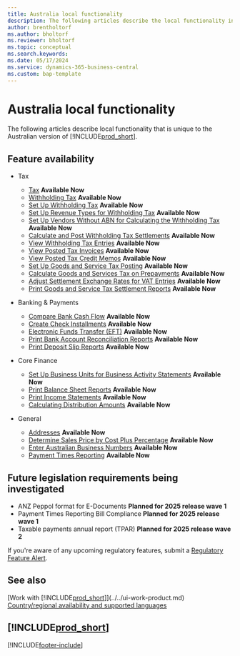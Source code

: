 ```yaml
---
title: Australia local functionality
description: The following articles describe the local functionality in the Australian version of Business Central.
author: brentholtorf
ms.author: bholtorf
ms.reviewer: bholtorf
ms.topic: conceptual
ms.search.keywords:
ms.date: 05/17/2024
ms.service: dynamics-365-business-central
ms.custom: bap-template
---
```

# Australia local functionality

The following articles describe local functionality that is unique to the Australian version of [!INCLUDE[prod_short](../../includes/prod_short.md)].  

## Feature availability

* Tax
    * [Tax](tax.md) **Available Now**
    * [Withholding Tax](withholding-tax.md) **Available Now**
    * [Set Up Withholding Tax](how-to-set-up-withholding-tax.md) **Available Now**
    * [Set Up Revenue Types for Withholding Tax](how-to-set-up-revenue-types-for-withholding-tax.md) **Available Now**
    * [Set Up Vendors Without ABN for Calculating the Withholding Tax](how-to-set-up-vendors-without-abn-for-calculating-the-withholding-tax.md) **Available Now**
    * [Calculate and Post Withholding Tax Settlements](how-to-calculate-and-post-withholding-tax-settlements.md) **Available Now**
    * [View Withholding Tax Entries](how-to-view-withholding-tax-entries.md) **Available Now**
    * [View Posted Tax Invoices](how-to-view-posted-tax-invoices.md) **Available Now**
    * [View Posted Tax Credit Memos](how-to-view-posted-tax-credit-memos.md) **Available Now**
    * [Set Up Goods and Service Tax Posting](how-to-set-up-goods-and-service-tax-posting.md) **Available Now**
    * [Calculate Goods and Services Tax on Prepayments](how-to-calculate-goods-and-services-tax-on-prepayments.md) **Available Now**
    * [Adjust Settlement Exchange Rates for VAT Entries](how-to-adjust-settlement-exchange-rates-for-vat-entries.md) **Available Now**
    * [Print Goods and Service Tax Settlement Reports](how-to-print-goods-and-service-tax-settlement-reports.md) **Available Now**

* Banking & Payments
    * [Compare Bank Cash Flow](how-to-compare-bank-cash-flow.md) **Available Now**
    * [Create Check Installments](how-to-create-check-installments.md) **Available Now**
    * [Electronic Funds Transfer (EFT)](electronic-funds-transfer-eft-.md) **Available Now**
    * [Print Bank Account Reconciliation Reports](how-to-print-bank-account-reconciliation-reports.md) **Available Now**
    * [Print Deposit Slip Reports](how-to-print-deposit-slip-reports.md) **Available Now**

* Core Finance
    * [Set Up Business Units for Business Activity Statements](how-to-set-up-business-units-for-business-activity-statements.md) **Available Now**
    * [Print Balance Sheet Reports](how-to-print-balance-sheet-reports.md) **Available Now**
    * [Print Income Statements](how-to-print-income-statements.md) **Available Now**
    * [Calculating Distribution Amounts](calculating-distribution-amounts.md) **Available Now**

* General
    * [Addresses](addresses.md) **Available Now**
    * [Determine Sales Price by Cost Plus Percentage](how-to-determine-sales-price-by-cost-plus-percentage.md) **Available Now**
    * [Enter Australian Business Numbers](australian-business-numbers-and-adjustment-notes.md) **Available Now**
    * [Payment Times Reporting](payment-times-reporting.md) **Available Now**

## Future legislation requirements being investigated

* ANZ Peppol format for E-Documents **Planned for 2025 release wave 1**  
* Payment Times Reporting Bill Compliance **Planned for 2025 release wave 1**
* Taxable payments annual report (TPAR) **Planned for 2025 release wave 2**

If you're aware of any upcoming regulatory features, submit a [Regulatory Feature Alert](https://forms.office.com/pages/responsepage.aspx?id=v4j5cvGGr0GRqy180BHbRwkeauYiJKZOpJ0CtKuVmJlURURaMlQ4Rk05UFY4NkVEOTA0MUU5WThXSC4u).

## See also

[Work with [!INCLUDE[prod_short](../../includes/prod_short.md)]](../../ui-work-product.md)  
[Country/regional availability and supported languages](/dynamics365/business-central/dev-itpro/compliance/apptest-countries-and-translations)  

## [!INCLUDE[prod_short](../../includes/free_trial_md.md)]

[!INCLUDE[footer-include](../../includes/footer-banner.md)]
